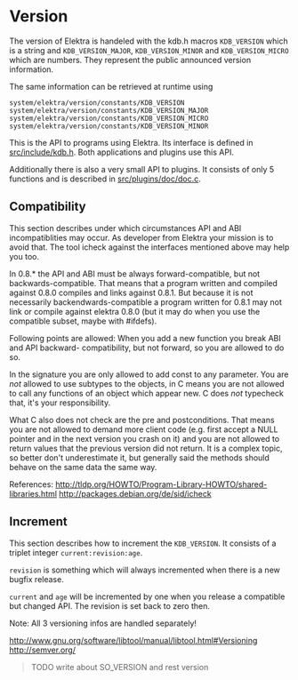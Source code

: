 # Version

The version of Elektra is handeled with the kdb.h macros
`KDB_VERSION` which is a string and `KDB_VERSION_MAJOR`,
`KDB_VERSION_MINOR` and `KDB_VERSION_MICRO` which are
numbers. They represent the public announced version
information.

The same information can be retrieved at runtime using

	system/elektra/version/constants/KDB_VERSION
	system/elektra/version/constants/KDB_VERSION_MAJOR
	system/elektra/version/constants/KDB_VERSION_MICRO
	system/elektra/version/constants/KDB_VERSION_MINOR

This is the API to programs using Elektra. Its interface
is defined in [src/include/kdb.h](/src/include/kdb.h.in).
Both applications and plugins use this API.

Additionally there is also a very small API
to plugins. It consists of only 5 functions
and is described in [src/plugins/doc/doc.c](/src/plugins/doc/doc.c).

## Compatibility

This section describes under which circumstances API
and ABI incompatiblities may occur. As developer from
Elektra your mission is to avoid that.
The tool icheck against the interfaces mentioned
above may help you too.

In 0.8.* the API and ABI must be always forward-compatible,
but not backwards-compatible.
That means that a program written and compiled against 0.8.0
compiles and links against 0.8.1. But because it is
not necessarily backendwards-compatible a program written
for 0.8.1 may not link or compile against elektra 0.8.0
(but it may do when you use the compatible subset, maybe
with #ifdefs).

Following points are allowed:
When you add a new function you break ABI and API backward-
compatibility, but not forward, so you are allowed to do so.

In the signature you are only allowed to add const to
any parameter. You are *not* allowed to use subtypes to
the objects, in C means you are not allowed to call any
functions of an object which appear new. C does *not*
typecheck that, it's your responsibility.

What C also does not check are the pre and postconditions.
That means you are not allowed to demand more client code
(e.g. first accept a NULL pointer and in the next version
you crash on it) and you are not allowed to return
values that the previous version did not return. It is
a complex topic, so better don't underestimate it, but
generally said the methods should behave on the same data
the same way.

References:
http://tldp.org/HOWTO/Program-Library-HOWTO/shared-libraries.html
http://packages.debian.org/de/sid/icheck

## Increment

This section describes how to increment the `KDB_VERSION`.
It consists of a triplet integer `current:revision:age`.

`revision` is something which will always incremented when there
is a new bugfix release.

`current` and `age` will be incremented by one when you release
a compatible but changed API. The revision is set back to zero then.

Note: All 3 versioning infos are handled separately!

http://www.gnu.org/software/libtool/manual/libtool.html#Versioning
http://semver.org/

> TODO write about SO_VERSION and rest version
